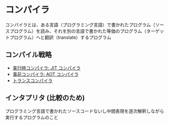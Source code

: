 # コンパイラ

コンパイラとは、ある言語（プログラミング言語）で書かれたプログラム（ソースプログラム）を読み、それを別の言語で書かれた等価のプログラム（ターゲットプログラム）へと翻訳（translate）するプログラム

## コンパイル戦略

- [実行時コンパイラ: JIT コンパイラ](https://ja.wikipedia.org/wiki/%E5%AE%9F%E8%A1%8C%E6%99%82%E3%82%B3%E3%83%B3%E3%83%91%E3%82%A4%E3%83%A9)
- [事前コンパイラ: AOT コンパイラ](https://ja.wikipedia.org/wiki/%E4%BA%8B%E5%89%8D%E3%82%B3%E3%83%B3%E3%83%91%E3%82%A4%E3%83%A9)
- [トランスコンパイラ](https://ja.wikipedia.org/wiki/%E3%83%88%E3%83%A9%E3%83%B3%E3%82%B9%E3%82%B3%E3%83%B3%E3%83%91%E3%82%A4%E3%83%A9)

## インタプリタ (比較のため)

プログラミング言語で書かれたソースコードないし中間表現を逐次解釈しながら実行するプログラムのこと
